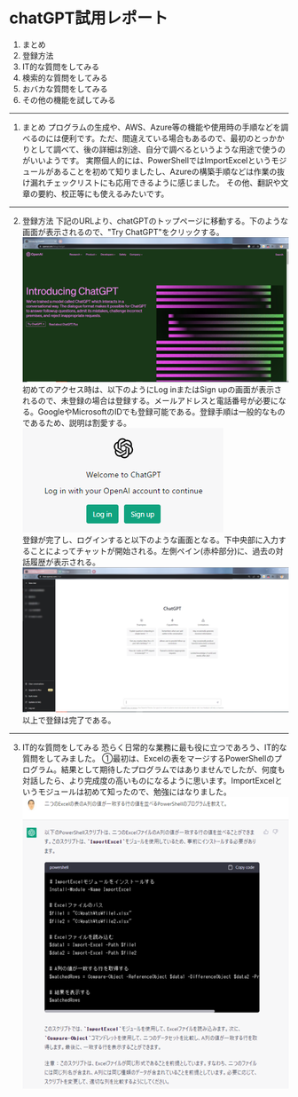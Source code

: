 # chatGPT試用レポート

1. まとめ
2. 登録方法
3. IT的な質問をしてみる
4. 検索的な質問をしてみる
5. おバカな質問をしてみる
6. その他の機能を試してみる
*****
1. まとめ
プログラムの生成や、AWS、Azure等の機能や使用時の手順などを調べるのには便利です。ただ、間違えている場合もあるので、最初のとっかかりとして調べて、後の詳細は別途、自分で調べるというような用途で使うのがいいようです。
実際個人的には、PowerShellではImportExcelというモジュールがあることを初めて知りましたし、Azureの構築手順などは作業の抜け漏れチェックリストにも応用できるように感じました。
その他、翻訳や文章の要約、校正等にも使えるみたいです。
***
2. 登録方法
下記のURLより、chatGPTのトップページに移動する。下のような画面が表示されるので、"Try ChatGPT"をクリックする。  
![top](chatGPT_top.png)  
初めてのアクセス時は、以下のようにLog inまたはSign upの画面が表示されるので、未登録の場合は登録する。メールアドレスと電話番号が必要になる。GoogleやMicrosoftのIDでも登録可能である。登録手順は一般的なものであるため、説明は割愛する。  
![signup](chatGPT_signup.png)  
登録が完了し、ログインすると以下のような画面となる。下中央部に入力することによってチャットが開始される。左側ペイン(赤枠部分)に、過去の対話履歴が表示される。  
![start](chatGPT_start.png)  
以上で登録は完了である。
*****
3. IT的な質問をしてみる
恐らく日常的な業務に最も役に立つであろう、IT的な質問をしてみました。
①最初は、Excelの表をマージするPowerShellのプログラム。結果として期待したプログラムではありませんでしたが、何度も対話したら、より完成度の高いものになるように思います。ImportExcelというモジュールは初めて知ったので、勉強にはなりました。  
![chat1](chatGPT_chat1.png)  

